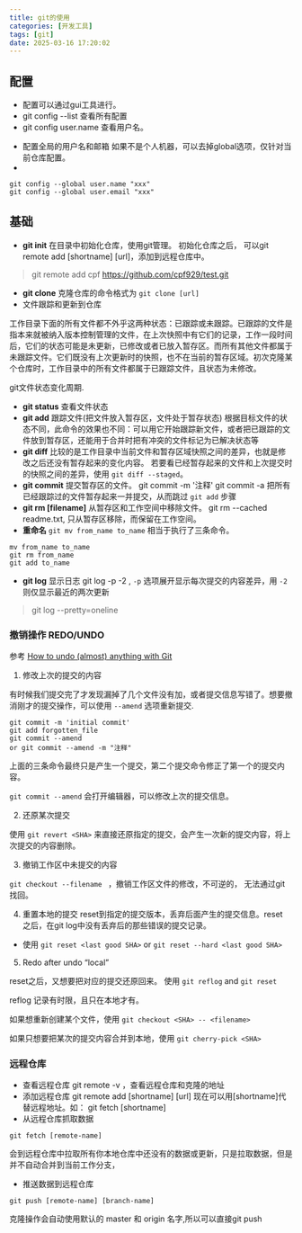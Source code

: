 ```yaml
---
title: git的使用
categories: [开发工具]
tags: [git]
date: 2025-03-16 17:20:02
---
```


## 配置

- 配置可以通过gui工具进行。
- git config --list 查看所有配置
- git config user.name 查看用户名。

<!-- more -->

* 配置全局的用户名和邮箱
如果不是个人机器，可以去掉global选项，仅针对当前仓库配置。
* 
```shell
git config --global user.name "xxx"
git config --global user.email "xxx"
```

## 基础
- **git init** 在目录中初始化仓库，使用git管理。
 初始化仓库之后， 可以git remote add [shortname] [url]，添加到远程仓库中。
 > git remote add cpf https://github.com/cpf929/test.git
- **git clone** 克隆仓库的命令格式为 `git clone [url]`
- 文件跟踪和更新到仓库

工作目录下面的所有文件都不外乎这两种状态：已跟踪或未跟踪。已跟踪的文件是指本来就被纳入版本控制管理的文件，在上次快照中有它们的记录，工作一段时间后，它们的状态可能是未更新，已修改或者已放入暂存区。而所有其他文件都属于未跟踪文件。它们既没有上次更新时的快照，也不在当前的暂存区域。初次克隆某个仓库时，工作目录中的所有文件都属于已跟踪文件，且状态为未修改。

git文件状态变化周期.

- **git status** 查看文件状态
- **git add** 跟踪文件(把文件放入暂存区，文件处于暂存状态)
根据目标文件的状态不同，此命令的效果也不同：可以用它开始跟踪新文件，或者把已跟踪的文件放到暂存区，还能用于合并时把有冲突的文件标记为已解决状态等
- **git diff** 
比较的是工作目录中当前文件和暂存区域快照之间的差异，也就是修改之后还没有暂存起来的变化内容。
若要看已经暂存起来的文件和上次提交时的快照之间的差异，使用 `git diff --staged`。
- **git commit** 提交暂存区的文件。
git commit -m '注释'
git commit -a 把所有已经跟踪过的文件暂存起来一并提交，从而跳过 `git add` 步骤
- **git rm [filename]** 从暂存区和工作空间中移除文件。
git rm --cached readme.txt, 只从暂存区移除，而保留在工作空间。
- **重命名** `git mv from_name to_name`
相当于执行了三条命令。
```
mv from_name to_name
git rm from_name
git add to_name
```

- **git log** 显示日志
git log -p -2 , `-p` 选项展开显示每次提交的内容差异，用 `-2` 则仅显示最近的两次更新

> git log --pretty=oneline

### 撤销操作 REDO/UNDO

参考 [How to undo (almost) anything with Git](https://github.blog/2015-06-08-how-to-undo-almost-anything-with-git/)

1. 修改上次的提交的内容

有时候我们提交完了才发现漏掉了几个文件没有加，或者提交信息写错了。想要撤消刚才的提交操作，可以使用 `--amend` 选项重新提交.
```
git commit -m 'initial commit'
git add forgotten_file 
git commit --amend
or git commit --amend -m "注释"
```
上面的三条命令最终只是产生一个提交，第二个提交命令修正了第一个的提交内容。

`git commit --amend` 会打开编辑器，可以修改上次的提交信息。

2. 还原某次提交

使用 `git revert <SHA>` 来直接还原指定的提交，会产生一次新的提交内容，将上次提交的内容删除。

3. 撤销工作区中未提交的内容

`git checkout --filename ` ，撤销工作区文件的修改，不可逆的， 无法通过git找回。

4. 重置本地的提交
reset到指定的提交版本，丢弃后面产生的提交信息。reset 之后，在git log中没有丢弃后的那些错误的提交记录。
* 使用 `git reset <last good SHA>` or `git reset --hard <last good SHA>`

5. Redo after undo “local”

reset之后，又想要把对应的提交还原回来。
使用 `git reflog` and `git reset`

reflog 记录有时限，且只在本地才有。

如果想重新创建某个文件，使用 `git checkout <SHA> -- <filename>`

如果只想要把某次的提交内容合并到本地，使用 `git cherry-pick <SHA>`





### 远程仓库
- 查看远程仓库
git remote -v ，查看远程仓库和克隆的地址
- 添加远程仓库
git remote add [shortname] [url]
现在可以用[shortname]代替远程地址。如： git fetch [shortname]
- 从远程仓库抓取数据
```
git fetch [remote-name]
```
会到远程仓库中拉取所有你本地仓库中还没有的数据或更新，只是拉取数据，但是并不自动合并到当前工作分支，
- 推送数据到远程仓库
```
git push [remote-name] [branch-name]
```
克隆操作会自动使用默认的 master 和 origin 名字,所以可以直接git push

